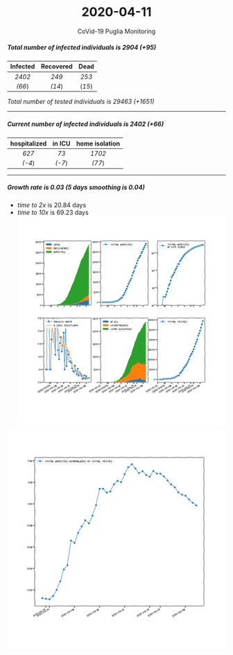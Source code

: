 <div align='center'>

# 2020-04-11
CoVid-19 Puglia Monitoring
</div>

##### Total number of infected individuals is 2904 (+95)
Infected | Recovered | Dead
:---: | :---: | :---:
*2402* | *249* | *253*
*(66*) | *(14*) | (*15*)

*Total number of tested individuals is 29463 (+1651)*
***
##### Current number of infected individuals is 2402 (+66)
hospitalized | in ICU | home isolation
:---: | :---: | :---:
*627* |*73* |*1702*
*(-4*) |*(-7*) |*(77*)
***
##### Growth rate is 0.03 (5 days smoothing is 0.04)
- *time to 2x* is 20.84 days
- *time to 10x* is 69.23 days
![stats][stats]

![infected_normalized][infected_normalized]

[stats]: stats_Puglia.png
[infected_normalized]: infected_normalized_Puglia.png

